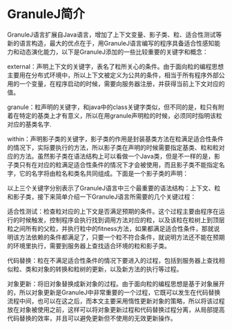 GranuleJ简介
========

GranuleJ语言扩展自Java语言，增加了上下文变量、影子类、粒、适合性测试等新的语言构造，最大的优点在于，用GranuleJ语言编写的程序具备适合性感知能力和动态演化能力，以下是GranuleJ添加的一些比较重要的关键字和概念：

external：声明上下文的关键字，表名了粒所关心的条件。由于面向粒的编程思想主要用在分布式环境中，所以上下文被定义为公共的条件，相当于所有程序外部公用的一个变量，在程序启动的时候，需要向服务器注册，并获得当前上下文对应的值。

granule：粒声明的关键字，和java中的class关键字类似，但不同的是，粒只有附着在特定的基类上才有意义，所以在用granule声明粒的时候，必须同时指明该粒对应的基类名字.

within：声明影子类的关键字，影子类的作用是封装基类方法在粒满足适合性条件的情况下，实际要执行的方法，所以影子类在声明的时候需要指定基类、粒和粒对应的方法。虽然影子类在语法结构上可以看做一个Java类，但是不一样的是，影子类只有在对应的粒满足适合性条件的情况下才会被使用，而且影子类不能指定名字，它的名字将由粒名和类名共同组成。下面是一个影子类的声明：

以上三个关键字分别表示了GranuleJ语言中三个最重要的语法结构：上下文、粒和影子类，接下来简单介绍一下GranuleJ语言所需要的几个关键过程：

适合性测试：检查粒对应的上下文是否满足预期的条件。这个过程主要由程序在运行的时候触发，控制程序会执行找到调用方法对应的粒，以及该粒在粒树上到顶层粒之间所有的父粒，并执行粒中的fitness方法，如果都满足适合性条件，那就说明该方法依赖的条件都满足了，只要一个粒不符合条件，就说明方法还不能在预期的环境里执行，需要到服务器上查找适合环境的粒和影子类。

代码替换：粒在不满足适合性条件的情况下要进入的过程，包括到服务器上查找相似粒、类和对象的转换和粒树的更新，以及新方法的执行等过程。

对象更新：将旧对象替换成新对象的过程。由于面向粒的编程思想是基于对象展开的，所以对象更新是GranuleJ中非常重要的一个过程，它既可以发生在代码替换流程中间，也可以在这之后，而本文主要采用惰性更新对象的策略，所以将该过程放在对象被使用之前，这样可以将对象更新过程和代码替换过程分离，从局部提高代码替换的效率，并且可以避免更新但不使用的无效更新操作。
